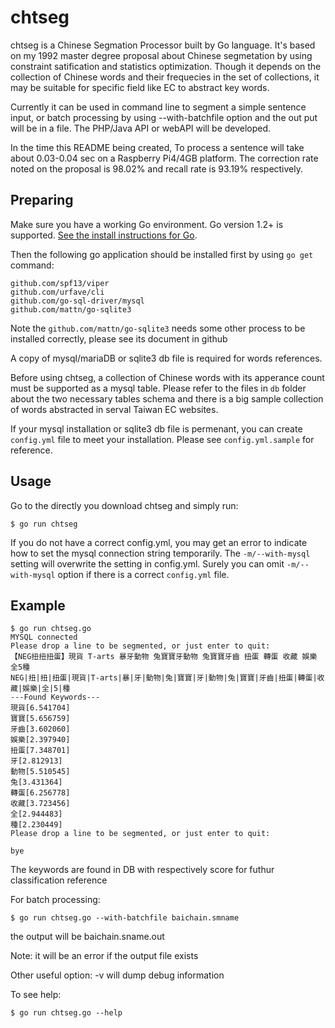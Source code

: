 chtseg
===

chtseg is a Chinese Segmation Processor built by Go language. It's based on my 1992
master degree proposal about Chinese segmetation by using constraint satification and 
statistics optimization. Though it depends on the collection of Chinese words and their
frequecies in the set of collections, it may be suitable for specific field like EC
to abstract key words. 

Currently it can be used in command line to segment a simple sentence input, or batch processing
by using --with-batchfile option and the out put will be in a file. The PHP/Java API or webAPI
will be developed. 

In the time this README being created, To process a sentence will take about 
0.03-0.04 sec on a Raspberry Pi4/4GB platform. The correction rate noted on the proposal
is 98.02% and recall rate is 93.19% respectively. 

## Preparing

Make sure you have a working Go environment.  Go version 1.2+ is supported.  [See
the install instructions for Go](http://golang.org/doc/install.html).

Then the following go application should be installed first by using `go get` command:

```
github.com/spf13/viper
github.com/urfave/cli
github.com/go-sql-driver/mysql
github.com/mattn/go-sqlite3
```
Note the `github.com/mattn/go-sqlite3` needs some other process to be installed correctly, please
see its document in github

A copy of mysql/mariaDB or sqlite3 db file is required for words references. 

Before using chtseg, a collection of Chinese words with its apperance count must be 
supported as a mysql table. Please refer to the files in `db` folder about the two necessary 
tables schema and there is a big sample collection of words abstracted in serval Taiwan EC websites.

If your mysql installation or sqlite3 db file is permenant, you can create `config.yml` file to meet your 
installation. Please see `config.yml.sample` for reference.

## Usage

Go to the directly you download chtseg and simply run:
```
$ go run chtseg 
```
If you do not have a correct config.yml, you may get an error to indicate how to 
set the mysql connection string temporarily. The `-m/--with-mysql` setting will 
overwrite the setting in config.yml. Surely you can omit `-m/--with-mysql` option
if there is a correct `config.yml` file.

## Example

```
$ go run chtseg.go 
MYSQL connected
Please drop a line to be segmented, or just enter to quit:
【NEG扭扭扭蛋】現貨 T-arts 暴牙動物 兔寶寶牙動物 兔寶寶牙齒 扭蛋 轉蛋 收藏 娛樂 全5種
NEG|扭|扭|扭蛋|現貨|T-arts|暴|牙|動物|兔|寶寶|牙|動物|兔|寶寶|牙齒|扭蛋|轉蛋|收藏|娛樂|全|5|種
---Found Keywords---
現貨[6.541704]
寶寶[5.656759]
牙齒[3.602060]
娛樂[2.397940]
扭蛋[7.348701]
牙[2.812913]
動物[5.510545]
兔[3.431364]
轉蛋[6.256778]
收藏[3.723456]
全[2.944483]
種[2.230449]
Please drop a line to be segmented, or just enter to quit:

bye
```
The keywords are found in DB with respectively score for futhur classification reference 


For batch processing:
```
$ go run chtseg.go --with-batchfile baichain.smname
```
the output will be baichain.sname.out

Note: it will be an error if the output file exists

Other useful option: -v will dump debug information

To see help:
```
$ go run chtseg.go --help
```
